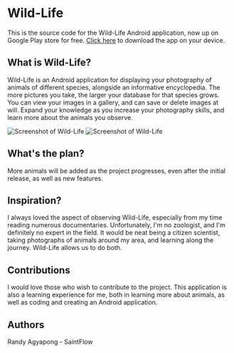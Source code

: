 # Wild-Life
This is the source code for the Wild-Life Android application, now up on Google Play store for free. [Click here](https://play.google.com/store/apps/details?id=commonflow.wildlife) to download the app on your device.

## What is Wild-Life?
Wild-Life is an Android application for displaying your photography of animals of different species, alongside an informative encyclopedia.
The more pictures you take, the larger your database for that species grows. You can view your images in a gallery, and can save or
delete images at will. Expand your knowledge as you increase your photography skills, and learn more about the animals you observe.

![Screenshot of Wild-Life](http://imgur.com/sdDGrd5.jpg) ![Screenshot of Wild-Life](http://imgur.com/5IcU4bU.jpg)

## What's the plan?
More animals will be added as the project progresses, even after the initial release, as well as new features.

## Inspiration?
I always loved the aspect of observing Wild-Life, especially from my time reading numerous documentaries. Unfortunately, I'm no zoologist,
and I'm definitely no expert in the field. It would be neat being a citizen scientist, taking photographs of animals around my area,
and learning along the journey. Wild-Life allows us to do both.

## Contributions
I would love those who wish to contribute to the project. This application is also a learning experience for me, both in learning more
about animals, as well as coding and creating an Android application.

## Authors
Randy Agyapong - SaintFlow
